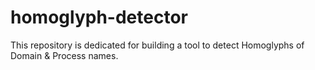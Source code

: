 # homoglyph-detector
This repository is dedicated for building a tool to detect Homoglyphs of Domain &amp; Process names.
